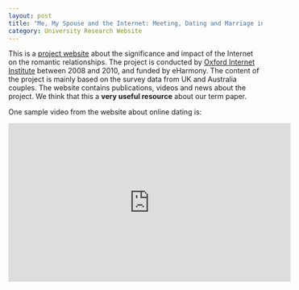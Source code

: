 ```yaml
---
layout: post
title: "Me, My Spouse and the Internet: Meeting, Dating and Marriage in the Digital Age"
category: University Research Website
---
```

This is a [project website](https://www.oii.ox.ac.uk/research/projects/meeting-dating-and-marriage-in-the-digital-age/) 
about the significance and impact of the Internet on the romantic relationships. The project is
conducted by [Oxford Internet Institute](https://www.oii.ox.ac.uk) between 2008 and 2010, and funded by eHarmony. 
The content of the project is mainly based on the survey data from UK and Australia couples. The website contains publications, videos 
and news about the project. We think that this a **very useful resource** about our term paper. 

One sample video from the website about online dating is:

<iframe width="560" height="315" src="https://www.youtube.com/embed/xLypfWBKUX0" frameborder="0" allowfullscreen></iframe>
